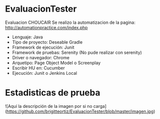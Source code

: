 # EvaluacionTester
Evaluacion CHOUCAIR
Se realizo la automatizacion de la pagina: http://automationpractice.com/index.php
-	Lenguaje: Java
-	Tipo de proyecto: Deseable Gradle
-	Framework de ejecución: Junit
-	Framework de pruebas: Serenity (No pude realizar con serenity)
-	Driver o navegador: Chrome
-	Arquetipo: Page Object Model o Screenplay
-	Escribir HU en: Cucumber
-	Ejecución: Junit o Jenkins Local
# Estadisticas de prueba

![Aquí la descripción de la imagen por si no carga]
(https://github.com/brigitteortiz/EvaluacionTester/blob/master/imagen.jpg)
